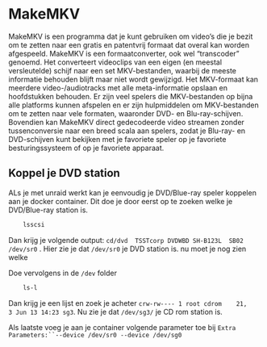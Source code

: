 # MakeMKV

MakeMKV is een programma dat je kunt gebruiken om video’s die je bezit om te zetten naar een gratis en patentvrij formaat dat overal kan worden afgespeeld. MakeMKV is een formaatconverter, ook wel “transcoder” genoemd. Het converteert videoclips van een eigen (en meestal versleutelde) schijf naar een set MKV-bestanden, waarbij de meeste informatie behouden blijft maar niet wordt gewijzigd. Het MKV-formaat kan meerdere video-/audiotracks met alle meta-informatie opslaan en hoofdstukken behouden. Er zijn veel spelers die MKV-bestanden op bijna alle platforms kunnen afspelen en er zijn hulpmiddelen om MKV-bestanden om te zetten naar vele formaten, waaronder DVD- en Blu-ray-schijven. Bovendien kan MakeMKV direct gedecodeerde video streamen zonder tussenconversie naar een breed scala aan spelers, zodat je Blu-ray- en DVD-schijven kunt bekijken met je favoriete speler op je favoriete besturingssysteem of op je favoriete apparaat.

## Koppel je DVD station

ALs je met unraid werkt kan je eenvoudig je DVD/Blue-ray speler koppelen aan je docker container.
Dit doe je door eerst op te zoeken welke je DVD/Blue-ray station is.
```bash
    lsscsi
```
Dan krijg je volgende output: `cd/dvd  TSSTcorp DVDWBD SH-B123L  SB02  /dev/sr0` .
Hier zie je dat `/dev/sr0` je DVD station is. nu moet je nog zien welke 

Doe vervolgens in de `/dev` folder
```bash
    ls-l
```
Dan krijg je een lijst en zoek je acheter `crw-rw---- 1 root cdrom    21,     3 Jun 13 14:23 sg3`.
Nu zie je dat `/dev/sg3/` je CD rom station is.

Als laatste voeg je aan je container volgende parameter toe bij `Extra Parameters:``--device /dev/sr0 --device /dev/sg0`